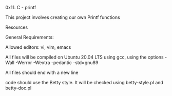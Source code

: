 0x11. C - printf

This project involves creating our own Printf functions

Resources


General Requirements:

Allowed editors: vi, vim, emacs

All files will be compiled on Ubuntu 20.04 LTS using gcc, using the options -Wall -Werror -Wextra -pedantic -std=gnu89

All files should end with a new line

code should use the Betty style. It will be checked using betty-style.pl and betty-doc.pl

